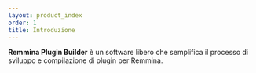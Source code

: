 ```yaml
---
layout: product_index
order: 1
title: Introduzione
---
```

**Remmina Plugin Builder** è un software libero che semplifica il processo di
sviluppo e compilazione di plugin per Remmina.